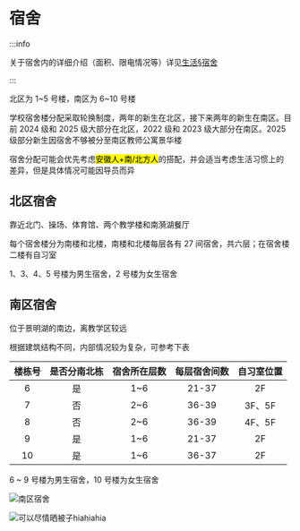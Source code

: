 # 宿舍

:::info

关于宿舍内的详细介绍（面积、限电情况等）详见[生活§宿舍](../../life/dormitory/index)

:::

北区为 1\~5 号楼，南区为 6\~10 号楼

学校宿舍楼分配采取轮换制度，两年的新生在北区，接下来两年的新生在南区。目前 2024 级和 2025 级大部分在北区，2022 级和 2023 级大部分在南区。2025 级部分新生因宿舍不够被分至南区教师公寓景华楼

宿舍分配可能会优先考虑<mark>安徽人+南/北方人</mark>的搭配，并会适当考虑生活习惯上的差异，但是具体情况可能因导员而异

## 北区宿舍

靠近北门、操场、体育馆、两个教学楼和南漪湖餐厅

每个宿舍楼分为南楼和北楼，南楼和北楼每层各有 27 间宿舍，共六层；在宿舍楼二楼有自习室

1、3、4、5 号楼为男生宿舍，2 号楼为女生宿舍

## 南区宿舍

位于景明湖的南边，离教学区较远

根据建筑结构不同，内部情况较为复杂，可参考下表

| 楼栋号 | 是否分南北栋 | 宿舍所在层数 | 每层宿舍间数 | 自习室位置 |
| :----: | :----------: | :----------: | :----------: | :--------: |
|   6    |      是      |     1~6      |    21-37     |     2F     |
|   7    |      否      |     2~6      |    36-39     |   3F、5F   |
|   8    |      否      |     2~6      |    36-39     |   4F、5F   |
|   9    |      是      |     1~6      |    21-37     |     2F     |
|   10   |      是      |     1~6      |    36-37     |     2F     |

6 ~ 9 号楼为男生宿舍，10 号楼为女生宿舍

![南区宿舍](south_dorm_1.jpg)

![可以尽情晒被子hiahiahia](south_dorm_2.jpg)
